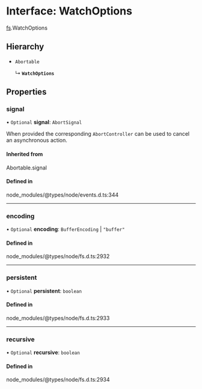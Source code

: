 # Interface: WatchOptions

[fs](../modules/fs.md).WatchOptions

## Hierarchy

- `Abortable`

  ↳ **`WatchOptions`**

## Properties

### signal

• `Optional` **signal**: `AbortSignal`

When provided the corresponding `AbortController` can be used to cancel an asynchronous action.

#### Inherited from

Abortable.signal

#### Defined in

node_modules/@types/node/events.d.ts:344

___

### encoding

• `Optional` **encoding**: `BufferEncoding` \| ``"buffer"``

#### Defined in

node_modules/@types/node/fs.d.ts:2932

___

### persistent

• `Optional` **persistent**: `boolean`

#### Defined in

node_modules/@types/node/fs.d.ts:2933

___

### recursive

• `Optional` **recursive**: `boolean`

#### Defined in

node_modules/@types/node/fs.d.ts:2934

